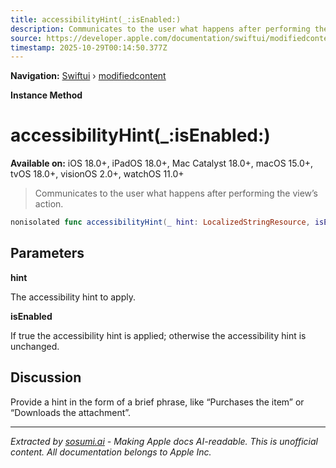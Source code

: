 ```yaml
---
title: accessibilityHint(_:isEnabled:)
description: Communicates to the user what happens after performing the view’s action.
source: https://developer.apple.com/documentation/swiftui/modifiedcontent/accessibilityhint(_:isenabled:)
timestamp: 2025-10-29T00:14:50.377Z
---
```


**Navigation:** [Swiftui](/documentation/swiftui) › [modifiedcontent](/documentation/swiftui/modifiedcontent)

**Instance Method**

# accessibilityHint(_:isEnabled:)

**Available on:** iOS 18.0+, iPadOS 18.0+, Mac Catalyst 18.0+, macOS 15.0+, tvOS 18.0+, visionOS 2.0+, watchOS 11.0+

> Communicates to the user what happens after performing the view’s action.

```swift
nonisolated func accessibilityHint(_ hint: LocalizedStringResource, isEnabled: Bool) -> ModifiedContent<Content, Modifier>
```

## Parameters

**hint**

The accessibility hint to apply.



**isEnabled**

If true the accessibility hint is applied; otherwise the accessibility hint is unchanged.



## Discussion

Provide a hint in the form of a brief phrase, like “Purchases the item” or “Downloads the attachment”.

---

*Extracted by [sosumi.ai](https://sosumi.ai) - Making Apple docs AI-readable.*
*This is unofficial content. All documentation belongs to Apple Inc.*

